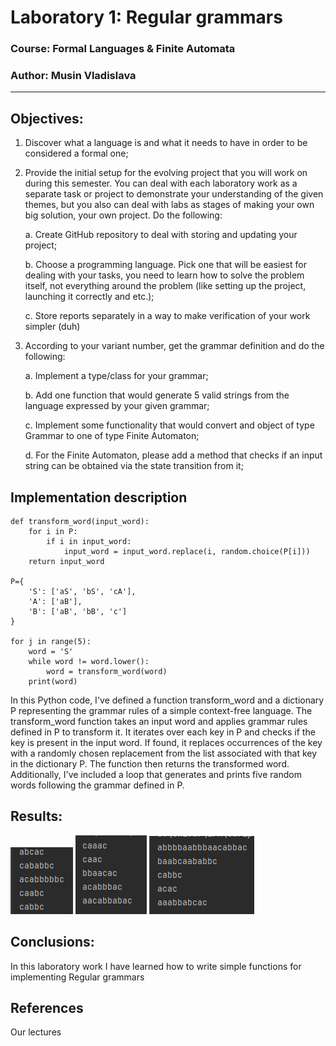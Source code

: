 # Laboratory 1: Regular grammars

### Course: Formal Languages & Finite Automata
### Author: Musin Vladislava

----


##  Objectives:

1. Discover what a language is and what it needs to have in order to be considered a formal one;

2. Provide the initial setup for the evolving project that you will work on during this semester. You can deal with each laboratory work as a separate task or project to demonstrate your understanding of the given themes, but you also can deal with labs as stages of making your own big solution, your own project. Do the following:

    a. Create GitHub repository to deal with storing and updating your project;

    b. Choose a programming language. Pick one that will be easiest for dealing with your tasks, you need to learn how to solve the problem itself, not everything around the problem (like setting up the project, launching it correctly and etc.);

    c. Store reports separately in a way to make verification of your work simpler (duh)

3. According to your variant number, get the grammar definition and do the following:

    a. Implement a type/class for your grammar;

    b. Add one function that would generate 5 valid strings from the language expressed by your given grammar;

    c. Implement some functionality that would convert and object of type Grammar to one of type Finite Automaton;

    d. For the Finite Automaton, please add a method that checks if an input string can be obtained via the state transition from it;


## Implementation description


```
def transform_word(input_word):
    for i in P:
        if i in input_word:
            input_word = input_word.replace(i, random.choice(P[i]))
    return input_word

P={
    'S': ['aS', 'bS', 'cA'],
    'A': ['aB'],
    'B': ['aB', 'bB', 'c']
}

for j in range(5):
    word = 'S'
    while word != word.lower():
        word = transform_word(word)
    print(word)
```
In this Python code, I've defined a function transform_word and a dictionary P representing the grammar rules of a simple context-free language. The transform_word function takes an input word and applies grammar rules defined in P to transform it. It iterates over each key in P and checks if the key is present in the input word. If found, it replaces occurrences of the key with a randomly chosen replacement from the list associated with that key in the dictionary P. The function then returns the transformed word. Additionally, I've included a loop that generates and prints five random words following the grammar defined in P.
## Results:
![img.png](img.png)  ![img_1.png](img_1.png) ![img_2.png](img_2.png)


## Conclusions:
In this laboratory work I have learned how to write simple functions for implementing Regular grammars

## References
Our lectures